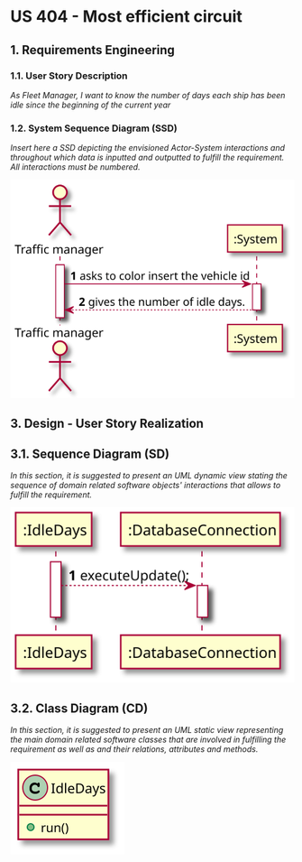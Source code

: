 # US 404 - Most efficient circuit

## 1. Requirements Engineering


### 1.1. User Story Description

*As Fleet Manager, I want to know the number of days each ship has been idle since the beginning of the current year*  


### 1.2. System Sequence Diagram (SSD)

*Insert here a SSD depicting the envisioned Actor-System interactions and throughout which data is inputted and outputted to fulfill the requirement. All interactions must be numbered.*

![US404-SSD](SSD_404.svg)



## 3. Design - User Story Realization

## 3.1. Sequence Diagram (SD)

*In this section, it is suggested to present an UML dynamic view stating the sequence of domain related software objects' interactions that allows to fulfill the requirement.*

![US404-SD](SD_404.svg)

## 3.2. Class Diagram (CD)

*In this section, it is suggested to present an UML static view representing the main domain related software classes that are involved in fulfilling the requirement as well as and their relations, attributes and methods.*

![US404-CD](CD_404.svg)
